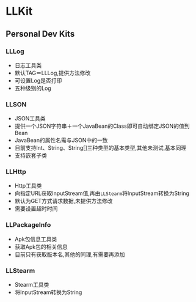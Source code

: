 # LLKit
Personal Dev Kits
---

### LLLog

- 日志工具类
- 默认TAG＝LLLog,提供方法修改
- 可设置Log是否打印
- 五种级别的Log

### LLSON

- JSON工具类
- 提供一个JSON字符串＋一个JavaBean的Class即可自动绑定JSON的值到Bean
- JavaBean的属性名需与JSON中的一致
- 目前支持Int、String、String[]三种类型的基本类型,其他未测试,基本同理
- 支持嵌套子类

### LLHttp

- Http工具类
- 向指定URL获取InputStream值,再由`LLStearm`将InputStream转换为String
- 默认为GET方式请求数据,未提供方法修改
- 需要设置超时时间

### LLPackageInfo

- Apk包信息工具类
- 获取Apk包的相关信息
- 目前只有获取版本名,其他的同理,有需要再添加

### LLStearm

- Stearm工具类
- 将InputStream转换为String
